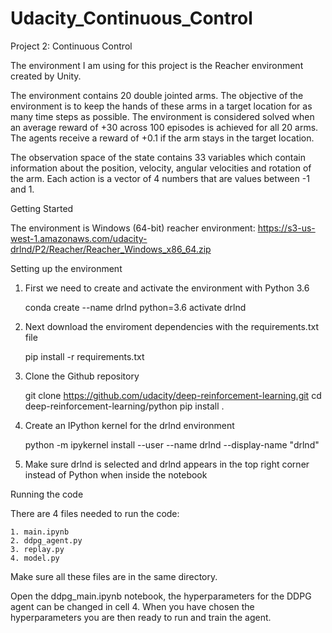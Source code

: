 # Udacity_Continuous_Control
Project 2: Continuous Control

The environment I am using for this project is the Reacher environment created by Unity. 

The environment contains 20 double jointed arms. The objective of the environment is to keep the hands of these arms in a target location for as many time steps as possible. 
The environment is considered solved when an average reward of +30 across 100 episodes is achieved for all 20 arms.
The agents receive a reward of +0.1 if the arm stays in the target location.

The observation space of the state contains 33 variables which contain information about the position, velocity, angular velocities and rotation of the arm. 
Each action is a vector of 4 numbers that are values between -1 and 1. 


Getting Started

The environment is Windows (64-bit) reacher environment: https://s3-us-west-1.amazonaws.com/udacity-drlnd/P2/Reacher/Reacher_Windows_x86_64.zip

Setting up the environment

1. First we need to create and activate the environment with Python 3.6

	conda create --name drlnd python=3.6 
	activate drlnd

2. Next download the enviroment dependencies with the requirements.txt file

	pip install -r requirements.txt

3. Clone the Github repository 

	git clone https://github.com/udacity/deep-reinforcement-learning.git
	cd deep-reinforcement-learning/python
	pip install .

4. Create an IPython kernel for the drlnd environment

	python -m ipykernel install --user --name drlnd --display-name "drlnd"

5. Make sure drlnd is selected and drlnd appears in the top right corner instead of Python when inside the notebook

Running the code

There are 4 files needed to run the code:

	1. main.ipynb
	2. ddpg_agent.py
	3. replay.py
	4. model.py

Make sure all these files are in the same directory.

Open the ddpg_main.ipynb notebook, the hyperparameters for the DDPG agent can be changed in cell 4. When you have chosen the hyperparameters you are then ready to run and train the agent.

